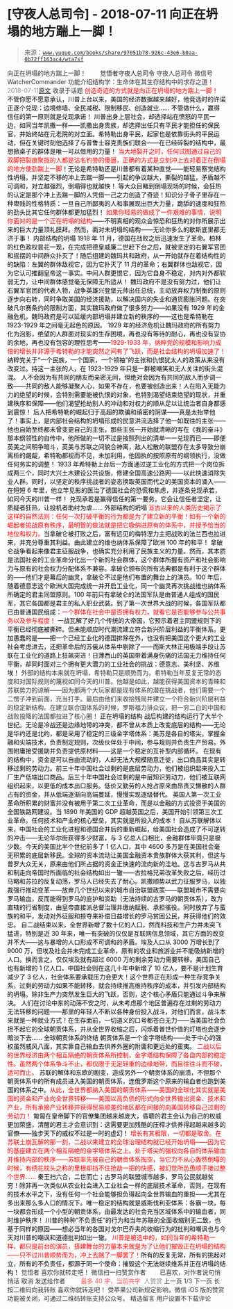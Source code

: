 # [守夜人总司令] - 2018-07-11 向正在坍塌的地方踹上一脚！

> 来源：[`www.yuque.com/books/share/97051b78-926c-43e6-b0aa-0b72ff163ac4/wta7sf`](https://www.yuque.com/books/share/97051b78-926c-43e6-b0aa-0b72ff163ac4/wta7sf)

<ne-p id="520f42f3293818f927861ebbd5b15da4_p_0" data-lake-id="520f42f3293818f927861ebbd5b15da4_p_0"><ne-text id="u7de3a4d0" style="color: rgb(51, 51, 51);">向正在坍塌的地方踹上一脚！</ne-text></ne-p> <ne-p id="e2132f7fa3f81d3f6a460f7ba115ed9b" data-lake-id="e2132f7fa3f81d3f6a460f7ba115ed9b"><ne-text id="uef212871" ne-fontsize="12" style="color: rgb(255, 255, 255);">原创</ne-text><ne-text id="u54fd613a" ne-fontsize="14">觉悟者</ne-text><ne-text id="u5128eff6" ne-fontsize="14">守夜人总司令</ne-text></ne-p> <ne-p id="5f95176b5f3f2ba97adc221a18048a3c" data-lake-id="5f95176b5f3f2ba97adc221a18048a3c"><ne-text id="ub1908ea8" ne-fontsize="14" ne-bold="true" style="color: rgb(51, 51, 51);">守夜人总司令</ne-text></ne-p> <ne-p id="4456a9793bc25286bd450d4bd369e540" data-lake-id="4456a9793bc25286bd450d4bd369e540"><ne-text id="u8ad54993" ne-fontsize="14" style="color: rgb(51, 51, 51);">微信号</ne-text><ne-text id="uedf797f6" ne-fontsize="14" style="color: rgb(51, 51, 51);">WatcherCommander</ne-text></ne-p> <ne-p id="685d5dba629d97b62004065c4143f63f" data-lake-id="685d5dba629d97b62004065c4143f63f"><ne-text id="u9a6e068d" ne-fontsize="14" style="color: rgb(51, 51, 51);">功能介绍</ne-text><ne-text id="u445d02cf" ne-fontsize="14" style="color: rgb(51, 51, 51);">结构学：生命体在其生存结构中的求存之道！</ne-text></ne-p> <ne-p id="588b42e08e544cdcd63e3432569e76be" data-lake-id="588b42e08e544cdcd63e3432569e76be"><ne-text id="uf3c07d7e" style="color: rgb(140, 140, 140);">2018-07-11</ne-text>[<ne-text id="uec86c442" ne-fontsize="14">原文</ne-text>](https://mp.weixin.qq.com/s?__biz=MzAxNDk1NjI2Mw==&mid=2247483789&idx=1&sn=5e44b7b524c3dc4bb7705f49ed0a44a3&chksm=9b8a2205acfdab139e4b1d44ef6702b09c9fbf79505340205d13fbdaa33207a997f54bee0e97&scene=27#wechat_redirect&cpage=514)</ne-p> <ne-p id="3e2f5053fa31807a6b41e41436d6540b" data-lake-id="3e2f5053fa31807a6b41e41436d6540b"><ne-text id="u01578e35" style="color: rgb(51, 51, 51);">收录于话题</ne-text></ne-p> <ne-p id="68b20aad74d68b93b3105f1399e8d9cb" data-lake-id="68b20aad74d68b93b3105f1399e8d9cb"><ne-text id="ub3455fb6" ne-fontsize="13" style="color: rgb(255, 0, 0);">创造奇迹的方式就是向正在坍塌的地方踹上一脚！</ne-text></ne-p> <ne-p id="488ac7d59b686d5156b3816bb1b4e7c7" data-lake-id="488ac7d59b686d5156b3816bb1b4e7c7"><ne-text id="ueafe4896" style="color: rgb(0, 0, 0);">不管你愿不愿意承认，川普上台以来，美国的经济数据越来越好，他竞选时的许诺正逐个兑现：边境修墙、全民减税、限制移民、创造就业……</ne-text> <ne-text id="u6e75077c" ne-bold="true" style="color: rgb(0, 0, 0);">不管做什么，赢得信任的第一原则就是兑现承诺！</ne-text></ne-p> <ne-p id="0d89b4ac64956e6281578d0971b9f92d" data-lake-id="0d89b4ac64956e6281578d0971b9f92d"><ne-text id="uc7e210f2" style="color: rgb(0, 0, 0);">川普出身上层社会，却选择站在愤怒的平民一边，如同当年凯撒一样——凯撒出身贵族，却选择出任只有平民才能担任的保民官，并始终站在元老院的对立面。希特勒出身平民，起家也是依靠街头的平民运动，但在关键时刻他选择了与普鲁士容克贵族们联合——</ne-text><ne-text id="u0c351575" ne-bold="true" style="color: rgb(0, 0, 0);">在已经碎裂的结构中，最想掀桌子的群体是唯一可以借用的力量！</ne-text></ne-p> <ne-p id="498ed35e181c071122e04dd66677e7f1" data-lake-id="498ed35e181c071122e04dd66677e7f1"><ne-text id="ubd1852c5" style="color: rgb(255, 0, 0);">当大地裂开之时，任何试图通过自己的双脚把裂痕聚拢的人都是沽名钓誉的傻逼，正确的方式是立刻冲上去对着正在倒塌的地方使劲踹上一脚</ne-text><ne-text id="ua5752717" style="color: rgb(0, 0, 0);">！无论是希特勒还是川普都有着某种直觉——能轻易察觉结构性坍塌，并坚定不移的冲上去踹一脚——引起的争议越大，撕裂的越猛，矛盾越不可调和，对立越强烈，倒塌得也就越快！</ne-text></ne-p> <ne-p id="f41126aea7471c13f2823ee3b33d8803" data-lake-id="f41126aea7471c13f2823ee3b33d8803"><ne-text id="u78daa785" style="color: rgb(0, 0, 0);">等大众目睹到倒塌现场的时候，会狂热的认定是那个冲上去踹一脚的人凭借一己之力创造了奇迹！知识分子骨子里存在一种卑贱的性格特质：一旦自己所鄙夷的人和事展现出巨大力量，跪舔的速度和狂热的劲头比其它任何群体都更加猛烈！</ne-text></ne-p> <ne-p id="2b9d9cd8327b136f5aaf580f3ccc5d4d" data-lake-id="2b9d9cd8327b136f5aaf580f3ccc5d4d"><ne-text id="u5b6996e5" style="color: rgb(255, 0, 0);">如果你轻易的做成了一件艰难的事情，说明你面对的是一个正在坍塌的结构</ne-text><ne-text id="u731e624b" style="color: rgb(0, 0, 0);">——不明真相的观众会惊恐和狂热的对你所展示出来的巨大力量顶礼膜拜。然而，面对未坍塌的结构——无论你多么的歇斯底里都无济于事！</ne-text></ne-p> <ne-p id="eb8310d55da4676f8f780fb8de630383" data-lake-id="eb8310d55da4676f8f780fb8de630383"><ne-text id="u7399b18a" ne-fontsize="19" ne-bold="true" style="color: rgb(0, 0, 0);">内部结构的坍塌</ne-text></ne-p> <ne-p id="94829c8bb1eb74f7e37a9ccc52c4cc74" data-lake-id="94829c8bb1eb74f7e37a9ccc52c4cc74"><ne-text id="udb8360f9" style="color: rgb(0, 0, 0);">1918 年 11 月，德国在战败之后迅速发生了革命。柏林的红色政权昙花一现，在完成把德皇威廉二世赶下台之后，就被坚定的右翼军官团和摇摆的中间群众扑灭了！随后组建的魏玛共和政府，从一开始就存在着结构性的的缺陷：左翼的群体敌视它，因为它扑灭了 11 月的革命；右翼群体也敌视它，因为它认可推翻皇帝这一事实。中间人群更恨它，因为它自身不稳定，对内对外都软弱无力，让中间群体感觉毫无保障无所适从！</ne-text></ne-p> <ne-p id="04ec9fd698fb8ca1fc726220ef3432f9" data-lake-id="04ec9fd698fb8ca1fc726220ef3432f9"><ne-text id="u304caaeb" style="color: rgb(0, 0, 0);">魏玛政府不是没有努力过，他们让右翼军官团的代表人物，战争英雄兴登堡元帅出任总统，主动放弃权力制衡的原则逐步向右转，同时争取美国的经济援助，以解决国内的失业和通货膨胀问题。在突破凡尔赛条约的限制方面，其实魏玛政府做了很多努力——如果没有 1929 年的金融危机，魏玛政府是可以延缓内部坍塌并建立新的秩序的——这也是希特勒在 1923-1929 年之间毫无起色的原因。</ne-text></ne-p> <ne-p id="6ff1767cad54fe45533076c65f7bc5d4" data-lake-id="6ff1767cad54fe45533076c65f7bc5d4"><ne-text id="ue530af70" style="color: rgb(0, 0, 0);">1929 年的经济危机让魏玛政府的所有努力化为泡影，绝望的人群面对现实的生存困境，再也没有等待的耐心，再也没有妥协的余地，再也没有包容的理性思考——</ne-text><ne-text id="ue43099ee" style="color: rgb(255, 0, 0);">1929-1933 年，纳粹党的规模和影响力成倍的增长并非源于希特勒的才能突然之间有了飞跃，而是社会结构的坍塌加速了！</ne-text></ne-p> <ne-p id="29818ac0cb09243e7e49c1184603dc81" data-lake-id="29818ac0cb09243e7e49c1184603dc81"><ne-text id="u254bbdea" style="color: rgb(0, 0, 0);">纳粹党关于“一个民族，一个国家，一个领袖”的主张和仇恨犹太人的政策从来没有改变过。持这一主张的人，在 1923-1929 年只是一群被嘲笑和无人关注的街头混混。</ne-text></ne-p> <ne-p id="2ecf03262a0f6e29d62d5dcedf84ee04" data-lake-id="2ecf03262a0f6e29d62d5dcedf84ee04"><ne-text id="u1d93172f" style="color: rgb(0, 0, 0);">人不会因为有共同的朋友而亲密无间，但绝对会因为有共同的敌人而步调一致——共同的敌人能够凝聚人心，如果不存在，也要被创造出来！人在陷入无能为力的绝望的时候，会特别需要能被仇恨的对象，也特别渴望结束绝望的现状，并重建秩序和保障——他们渴望抢劫别人的冲动和对权力的顺从足以让统治者自身都感到震惊！</ne-text></ne-p> <ne-p id="36b1bbcef1ac985ed14df20a3a0e6aca" data-lake-id="36b1bbcef1ac985ed14df20a3a0e6aca"><ne-text id="u6fc85da9" style="color: rgb(0, 0, 0);">后人把希特勒的崛起归于高超的欺骗和缜密的阴谋——真是太抬举他了！事实上，是内部社会结构的坍塌形成的民意洪流选择了他一如既往的主张——他也自始至终都未曾变更自己的主张，那些主张一开始就清晰的写在《我的奋斗》那本纲领性的自传中，他所做的一切不过是按照列出的清单一一兑现而已——即便英美之间明争暗斗，英美与苏联之间貌合神离，敌人松散的联盟存在太多导致分崩离析的龌龊，希特勒都视而不见，未加利用，他固执的按照原有的纲领执行，没做任何务实的调整！</ne-text></ne-p> <ne-p id="6907895ddb92ddc1fad369e5e5db2c86" data-lake-id="6907895ddb92ddc1fad369e5e5db2c86"><ne-text id="u4cc35345" style="color: rgb(0, 0, 0);">1933 年希特勒上台后一方面通过逆工业化的方式把一个岗位拆成两三个，同时大兴土木建设公共设施，修建全国高速公路网——以此快速消除失业人群。同时，以坚定的秩序挑战者的姿态换取英国而代之的美国资本的涌入——在短短 6 年里，他立竿见影的医治了德国社会的恐慌和焦虑，并逐条兑现承若，如同今天的川普一样！</ne-text></ne-p> <ne-p id="cb80c5c5a7960e45950a812d2d547b68" data-lake-id="cb80c5c5a7960e45950a812d2d547b68"><ne-text id="ua8bb4813" style="color: rgb(0, 0, 0);">兑现承若是赢得信任的第一要务。它会让信任者坚定，让质疑者狂热，让投机者助纣为虐……</ne-text></ne-p> <ne-p id="6cbcfb65e329d69343757e8ed54624a7" data-lake-id="6cbcfb65e329d69343757e8ed54624a7"><ne-text id="u5e526589" ne-fontsize="19" ne-bold="true" style="color: rgb(0, 0, 0);">外部结构的坍塌</ne-text></ne-p> <ne-p id="15a4a23a9606c88e325a92b736501939" data-lake-id="15a4a23a9606c88e325a92b736501939"><ne-text id="uc929028f" style="color: rgb(255, 0, 0);">亘古以来的人类历史揭示了这样的自然法则：任何一次打破平衡的行为都是为了建立新的平衡！如有一个新的崛起者挑战原有秩序，最明智的做法就是把它吸纳进原有的体系中，并授予恰当的地位和权力。</ne-text><ne-text id="u5860e79e" style="color: rgb(0, 0, 0);">当拿破仑被打败之后，富有远见的梅特涅力主把战败的法兰西也拉进来，并充分尊重其利益。由此建立的维也纳体系保障了欧洲 100 年的和平！</ne-text></ne-p> <ne-p id="3f2b3339fdb28351abd88b83a9af2914" data-lake-id="3f2b3339fdb28351abd88b83a9af2914"><ne-text id="uf8b1d4b0" style="color: rgb(0, 0, 0);">拿破仑战争看起来像君主征服战争，也确实充分利用了民族主义的力量。然而，其本质是法国社会的工业革命分化出一个新的社会群体，这个群体所握有资产和社会影响力与原有的社会权力分配体系不兼容。拿破仑颁布的所有法典都是有利于这个群体的——他们才是幕后的幽灵，拿破仑不过是他们布置的舞台上的演员。100 年后，随着德意志这个欧洲大国完成统一并开启工业化，同一个幽灵再次挑战维也纳体系所确定的君主同盟原则。100 年前只有拿破仑的法国军队是由普通人组成的国民军，其它各国都是君主的私人职业武装。到了第一次世界大战的时候，各国军队都已由普通国民组成：</ne-text><ne-text id="u852d1618" style="color: rgb(255, 0, 0);">一个群体在社会中是否拥有权力，就看它是否能够参与公共事务以及参与程度！</ne-text></ne-p> <ne-p id="8905a1ce708dde1eac03648e456771ce" data-lake-id="8905a1ce708dde1eac03648e456771ce"><ne-text id="ud5b9f65d" style="color: rgb(0, 0, 0);">一战瓦解了好几个传统的大帝国，它预示着君主同盟规则下的平衡已经彻底被撕碎。但未能顺应时代潮流建立符合新兴阶层利益的平衡体系。更加愚蠢的是——把一个已经工业化的德国排除在外，也没有把美国这个更大的工业社会考虑进去，还把革命后的苏俄从体系中剔除了——而斯大林正用极端手段让苏联在工业化的道路上狂飙突进！日薄西山的英国带着满身伤痛的法国无力维持任何平衡，却同时面对三个拥有更大潜力的工业社会的挑战：德意志、美利坚、苏维埃！</ne-text></ne-p> <ne-p id="434754f42fba7a05463f8911274cc484" data-lake-id="434754f42fba7a05463f8911274cc484"><ne-text id="u2b9cee61" style="color: rgb(51, 51, 51);">外部的结构本来就在坍塌，希特勒只是顺势而为。希特勒当年反复无常的态度和对国际规则的蔑视如同今天的川普。他越是如此，越能获得美国资本的青睐和苏联势力的谅解——因为那两个大玩家都是现有体系的潜在挑战者，他们需要一个二愣子冲到前面，充当打手。最后由他们来收拾残局并建立一个符合新兴阶层利益的稳定新结构。在建立联合国体系的时候，罗斯福力排众议，把一穷二白的中国和战败投降的法国都拉进了核心圈！</ne-text></ne-p> <ne-p id="957138db8dc8c020a0c5b3542f7bcd00" data-lake-id="957138db8dc8c020a0c5b3542f7bcd00"><ne-text id="u5c111bbc" ne-fontsize="19" ne-bold="true" style="color: rgb(0, 0, 0);">正在坍塌的结构</ne-text></ne-p> <ne-p id="fe7f8f9e26459c48b7780fb6e8d61f6b" data-lake-id="fe7f8f9e26459c48b7780fb6e8d61f6b"><ne-text id="u1cc223a0" style="color: rgb(0, 0, 0);">战后构建的结构运行了大半个世纪。无论是冷战还是边缘地带的冲突，都不曾从本质上改变底层的结构——无论是华约还是北约，都是采用了稳定的三级金字塔体系：美苏是各自的塔尖，掌握金融和尖端技术，负责制定规则，次级伙伴处于中间，参与规则并负责生产贸易。外围附庸接受援助并负责提供原材料——这是一个稳定的互补型内部循环。</ne-text></ne-p> <ne-p id="78d8ba5caf9de37d3a473ed015c274bf" data-lake-id="78d8ba5caf9de37d3a473ed015c274bf"><ne-text id="u6770daf6" style="color: rgb(0, 0, 0);">在现有的结构中，资金是可以自由流动的，人却无法大规模随意迁徙，出口商品其实是转移过剩的劳动力。前三十年中国社会过剩的是底层劳动力，他们被组织起来投入工厂生产低端出口商品。后三十年中国社会过剩的是中层知识劳动力，他们被互联网组织起来，以更低的成本出口服务。低价又勤劳的人抢占原来由昂贵又懒散的人群占有的资金，并从低端逐渐向高端蔓延，慢慢实现逐级替代。</ne-text></ne-p> <ne-p id="1d3844f93e9772ff0a23d76c8800203b" data-lake-id="1d3844f93e9772ff0a23d76c8800203b"><ne-text id="u94e716d8" style="color: rgb(0, 0, 0);">英国人第一次工业革命所积累的财富并没有被用于第二次工业革命，而是以金融的方式投资于美国的全国铁路网建设。当 1890 年美国的 GDP 超越英国之后，美国开始引领第三次工业革命。任何技术和产业的核心壁垒，其实就是所投入的成本！</ne-text></ne-p> <ne-p id="642f58802bcd725fb4dbbc26ad84e083" data-lake-id="642f58802bcd725fb4dbbc26ad84e083"><ne-text id="u48e954b0" style="color: rgb(0, 0, 0);">自从苏联解体以来，中国社会的工业化进程和德国合并后的重新崛起，给美国社会造成了不可逆转的冲击——无论华尔街获得多少财富，与 3 亿总人口相比，金融群体毕竟只是极少数。今天的美国比半个世纪前多了 1 亿人口，其中 4600 多万是在美国社会毫无积累的底层新移民。全球的资本流动让美国金融资本贵族群体大获其利，但这与普罗大众无关，原来由他们所占据的资金正快速的流向新的洼地。这与古罗马从共和制走向帝国时所面临的社会结构如出一辙——古拉格兄弟改革失败之后，经历过马略和苏拉的反复动荡，罗马人已经失去了耐心。凯撒顺势以武力征服罗马，以独裁强行推动变革——放弃几个世纪以来的城市自治联盟政策——联盟城市不需要向罗马输血，反而能得到罗马的庇护和资助（无法持续的古罗马的朝贡体系），改为直辖的行省制度，由皇帝直接派总督治理并缴纳赋税、承担徭役。同时放弃了与蛮族的和平，发动对外征服和掠夺来补偿日益增长的罗马贫困公民，并获得他们的效忠。</ne-text></ne-p> <ne-p id="79bcd359f32587f78a89335ec9039c06" data-lake-id="79bcd359f32587f78a89335ec9039c06"><ne-text id="u8b210a23" style="color: rgb(0, 0, 0);">自二战结束以来，全世界新增了数十亿的人口，然而科技和生产力并未突飞猛进，特别是近 30 年来，唯一有突破的仅仅是互联网信息领域，其它方面的改变并不大——这与暴增的人口形成不可调和的矛盾。埃及人口从 3000 万增长到了 9000 万，但埃及社会并未完成工业革命，原有的农业和旅游业并不能吸纳新增的人口。换而言之，仅仅埃及就有超过 6000 万的剩余劳动力需要转移。美国自己也有新增的 1 亿人口。中国社会则在这几十年中新增了 10 亿人，要不是计划生育减少了 3 亿人，社会体系要承载压力会更大！这个世界正在形成一种生存竞争关系，过剩的劳动力如果不能转移，就会持续推高维持秩序的成本，并引发内部结构的坍塌。除非生产力突然发生巨大的飞跃，否则，这个核心矛盾只能通过斗争来解决。</ne-text></ne-p> <ne-p id="a88dfb5df53d8192fa11dd02529b3f42" data-lake-id="a88dfb5df53d8192fa11dd02529b3f42"><ne-text id="u0b5c32d6" style="color: rgb(0, 0, 0);">人们在讨论中东的动荡不安之时，从未考虑那个地区普遍存在过剩的劳动力无法转移的问题——那里的年轻人不断以各种身份投入战斗，对他们而言，战斗本来就是一种就业方式！在生存面前，一切道义的口号都苍白无力——当美国社会负担不起它的全球朝贡体系，并从全世界收缩之后，闪烁着普世价值的灯塔也会逐步暗淡下去……</ne-text></ne-p> <ne-p id="7f58ff77763857156068380eae320912" data-lake-id="7f58ff77763857156068380eae320912"><ne-text id="u1d113eda" ne-fontsize="19" ne-bold="true" style="color: rgb(0, 0, 0);">全球朝贡体系的终结</ne-text></ne-p> <ne-p id="121f6cf6f559dfd73b6632069d6d55f4" data-lake-id="121f6cf6f559dfd73b6632069d6d55f4"><ne-text id="u344fd85e" style="color: rgb(0, 0, 0);">朝贡体系是一个金字塔结构——处于中心的强权虽然威风八面，其实靠自己输血去供养外圈的附庸和更远处的蛮夷。</ne-text></ne-p> <ne-p id="77eb9f9fec8a15cdd75b273d08810202" data-lake-id="77eb9f9fec8a15cdd75b273d08810202"><ne-text id="u43c500b5" style="color: rgb(255, 0, 0);">二战以后的世界经济由两个相互隔绝的朝贡体系所控制，金字塔结构保障了各自内部的稳定性。虽然两个体系争斗不止，都仅限于无足轻重的边缘地带，而且往往斗而不破，适可而止。</ne-text></ne-p> <ne-p id="f41cce77b1cd85bb6ede3021b06c5751" data-lake-id="f41cce77b1cd85bb6ede3021b06c5751"><ne-text id="u49c1c745" style="color: rgb(0, 0, 0);">苏联的解体和东欧的剧变，造成另外一个朝贡体系的崩溃，不但那个朝贡体系中的所有成员进入美国的朝贡体系，连俄罗斯这个原来的输血者也跑到美国的体系之中。</ne-text><ne-text id="ucc99a5fa" style="color: rgb(255, 0, 0);">从此，全世界都纳入美国的朝贡体系——美国的全球化其实就是美国的资金和产业向全世界转移——美国以高负债的形式向全世界输出资金、技术和产业，所有承接产业转移并获得贸易顺差的地区都在间接的向美国转移自己过剩的劳动力！</ne-text></ne-p> <ne-p id="56653d3b23e9ff24cfa84574eb61c91e" data-lake-id="56653d3b23e9ff24cfa84574eb61c91e"><ne-text id="uea9a85f7" style="color: rgb(0, 0, 0);">匍匐在皇帝脚下的官僚集团越来越庞大，昏聩的君主会认为自己的权威更加荣盛，清醒的君主才会意识到：这需要更加残酷的压榨才供养得起越来越多的官僚——独步天下的威权不过是一时的虚幻！</ne-text></ne-p> <ne-p id="455901bb45426d7ced417718af8eb067" data-lake-id="455901bb45426d7ced417718af8eb067"><ne-text id="u69074d69" style="color: rgb(255, 0, 0);">增长有其极限，一切都是取舍。在苏联土崩瓦解的那一刻，二战以来建立的全球治理结构就已经开始坍塌——因为它的基座建立在两个相互隔绝的金字塔体系之上。处于塔尖的强权向各自的体系输血并维持内部的秩序——苏联率先被自己的朝贡体系掏空，当它力不从心轰然倒塌的时候，有绣花枕头之称的里根却挡不住抢劫一把的快感，被幻觉所怂恿顺手接过整个世界……</ne-text></ne-p> <ne-p id="32fedb8f947253acbed48b92db39b479" data-lake-id="32fedb8f947253acbed48b92db39b479"><ne-text id="u0cdcaedc" style="color: rgb(0, 0, 0);">秦王扫六合，二世而亡；古罗马的联盟城市越多，罗马公民就越贫穷！除非再一次类似从农业社会进入工业社会一样的底层技术革命，否则，在现有的技术水平之下，没有任何一个社会能够担负得起向全世界输血的重担——尤其在多出来那么多人口的情况下。唯一稳定的结构就是威斯伐利亚体系：各霸一块，每一块都会形成一个小型的朝贡体系，由最发达的社会充当区域体系中的输血者，同时维护秩序！</ne-text></ne-p> <ne-p id="e750cd5381c14503cbbddcd0e2de6ddd" data-lake-id="e750cd5381c14503cbbddcd0e2de6ddd"><ne-text id="ub0a9f9a6" style="color: rgb(0, 0, 0);">川普的种种”不负责任”的行为和当年苏联的全面收缩别无二致，也基于同样的原因——想必当年的各国对戈尔巴乔夫的收缩行为的批判和嘲讽也与今天对川普的嘲讽和道德批判如出一辙。</ne-text></ne-p> <ne-p id="16b4df1cba62d6a1b7487c2048f62938" data-lake-id="16b4df1cba62d6a1b7487c2048f62938"><ne-text id="ubb7cfd4a" style="color: rgb(255, 0, 0);">川普是被选中的，如同当年的希特勒一样，都只是前台的演员，搭建舞台的力量本来就是为了让他们摧毁正在坍塌的结构——只不过川普顺势而为，冲上去踹了一脚罢了！</ne-text><ne-text id="u65962621" style="color: rgb(0, 0, 0);">所有的反复无常，所有的挑起对立，所有的不负责任，都源于同一个使命：摧毁这个无法继续维系并正在坍塌的结构！</ne-text></ne-p>  <ne-p id="92e4a4d2345d47d15002dfa68cb12063" data-lake-id="92e4a4d2345d47d15002dfa68cb12063"><ne-card data-card-name="image" data-card-type="inline" id="uur3I" data-event-boundary="card" style="color: rgb(51, 51, 51);"><ne-p id="7eb8a9c9ee8b2d011eaf6c50496c0c96" data-lake-id="7eb8a9c9ee8b2d011eaf6c50496c0c96"><ne-text id="uf861902b" style="color: rgb(51, 51, 51);">觉悟者</ne-text></ne-p> <ne-p id="fb378144c975f656b47a96f6d676c06f" data-lake-id="fb378144c975f656b47a96f6d676c06f"><ne-text id="u117201de" style="color: rgb(51, 51, 51);">喜欢你就转走吧！</ne-text></ne-p> <ne-p id="c24b818af18e690b0060b6a6037a5ee4" data-lake-id="c24b818af18e690b0060b6a6037a5ee4"><ne-text id="u1f146981" ne-bold="true" style="color: rgb(51, 51, 51);">微信扫一扫赞赏作者</ne-text><ne-text id="u0268ff36" ne-bold="true" style="color: rgb(255, 255, 255);">赞赏</ne-text></ne-p> <ne-p id="9d4bcee2866f1f9bac0997366c92d5d4" data-lake-id="9d4bcee2866f1f9bac0997366c92d5d4"><ne-text id="u2c2353a4" style="color: rgb(51, 51, 51);">已喜欢，</ne-text><ne-text id="u0f0588d1">对作者说句悄悄话</ne-text></ne-p> <ne-p id="7ae7b72ff68d68b4d9e122ff57ff6c9b" data-lake-id="7ae7b72ff68d68b4d9e122ff57ff6c9b"><ne-text id="u460e1d30" style="color: rgb(51, 51, 51);">取消</ne-text></ne-p> <ne-p id="2e39b566f421371767fc5ed5b681b504" data-lake-id="2e39b566f421371767fc5ed5b681b504"><ne-text id="u299466fc" ne-fontsize="14" ne-bold="true" style="color: rgb(51, 51, 51);">发送给作者</ne-text></ne-p> <ne-p id="147eefc042fade3c5d81e8247cf0465a" data-lake-id="147eefc042fade3c5d81e8247cf0465a"><ne-text id="ue84b8407" ne-bold="true" style="color: rgb(255, 255, 255);">发送</ne-text></ne-p> <ne-p id="f99bda6a3fa0f537f4b29ca09ca2eacb" data-lake-id="f99bda6a3fa0f537f4b29ca09ca2eacb"><ne-text id="ud101b964" ne-fontsize="13" style="color: rgb(250, 81, 81);">最多 40 字，当前共字</ne-text></ne-p> <ne-p id="c5c32b7d2e78123f013b6f31575b7430" data-lake-id="c5c32b7d2e78123f013b6f31575b7430"><ne-text id="u8ab04f87" style="color: rgb(136, 136, 136);"> 人赞赏</ne-text></ne-p> <ne-p id="bde800ae0949ba0227f0dc6ec06996f9" data-lake-id="bde800ae0949ba0227f0dc6ec06996f9"><ne-text id="uc04886fe" style="color: rgb(51, 51, 51);">上一页</ne-text> <ne-text id="uc7ac4eb1">1</ne-text><ne-text id="ud9f6746a" style="color: rgb(51, 51, 51);">/3 下一页</ne-text></ne-p> <ne-p id="5b1bde84212f4138a8fae260b088ec4d" data-lake-id="5b1bde84212f4138a8fae260b088ec4d"><ne-text id="u44afe972" style="color: rgb(51, 51, 51);">长按二维码向我转账</ne-text></ne-p> <ne-p id="80e308c5629bd4a7174fdc866d4a772f" data-lake-id="80e308c5629bd4a7174fdc866d4a772f"><ne-text id="u6e223296" style="color: rgb(51, 51, 51);">喜欢你就转走吧！</ne-text></ne-p> <ne-p id="655a1766ebf4b1c3dc222e7e3257b1f4" data-lake-id="655a1766ebf4b1c3dc222e7e3257b1f4"><ne-text id="u2f29544c" style="color: rgb(51, 51, 51);">受苹果公司新规定影响，微信 iOS 版的赞赏功能被关闭，可通过二维码转账支持公众号。</ne-text></ne-p> <ne-h3 id="wO2cc" data-lake-id="wO2cc"><ne-heading-ext><ne-heading-anchor></ne-heading-anchor><ne-heading-fold></ne-heading-fold></ne-heading-ext><ne-heading-content><ne-text id="u763eb714" ne-fontsize="16" style="color: rgb(51, 51, 51);">精选留言</ne-text></ne-heading-content></ne-h3> <ne-p id="a1efa3fa17e1e3fb801b790c3cb9cfbb" data-lake-id="a1efa3fa17e1e3fb801b790c3cb9cfbb"><ne-text id="uc43c5d4a" style="color: rgb(51, 51, 51);">用户设置不下载评论</ne-text></ne-p></ne-card></ne-p>